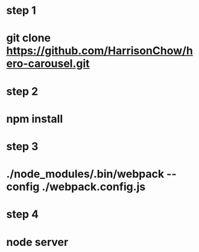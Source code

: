 # step 1
# git clone https://github.com/HarrisonChow/hero-carousel.git
# step 2
# npm install
# step 3
# ./node_modules/.bin/webpack --config ./webpack.config.js
# step 4
# node server
